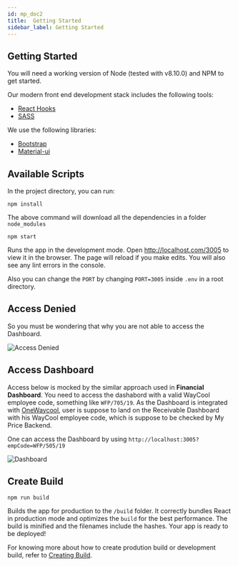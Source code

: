 ```yaml
---
id: mp_doc2
title:  Getting Started
sidebar_label: Getting Started
---
```


## Getting Started

You will need a working version of Node (tested with v8.10.0) and NPM to get started.

Our modern front end development stack includes the following tools:
 
* [React Hooks](https://reactjs.org/docs/hooks-intro.html)
* [SASS](https://sass-lang.com/)

We use the following libraries:
* [Bootstrap](https://getbootstrap.com/docs/4.4/getting-started/introduction/) 
* [Material-ui](https://material-ui.com/getting-started/installation/)

## Available Scripts

In the project directory, you can run:

```
npm install
```

The above command will download all the dependencies in a folder `node_modules`

```
npm start
```

Runs the app in the development mode.
Open http://localhost.com/3005 to view it in the browser.
The page will reload if you make edits.
You will also see any lint errors in the console.

Also you can change the `PORT` by changing `PORT=3005` inside `.env` in a root directory.

## Access Denied

So you must be wondering that why you are not able to access the Dashboard.

![Access Denied](assets/myPrice/access_denied.png)

## Access Dashboard

Access below is mocked by the similar approach used in **Financial Dashboard**.
You need to access the dashabord with a valid WayCool employee code, something like `WFP/705/19`. As the Dashboard is integrated with [OneWaycool](http://one.waycool.in/), user is suppose to land on the Receivable Dashboard with his WayCool employee code, which is suppose to be checked by My Price Backend.

One can access the Dashboard by using `http://localhost:3005?empCode=WFP/505/19`

![Dashboard](assets/myPrice/dashboard.png)

## Create Build

```
npm run build
```

Builds the app for production to the `/build` folder.
It correctly bundles React in production mode and optimizes the `build` for the best performance.
The build is minified and the filenames include the hashes.
Your app is ready to be deployed!

For knowing more about how to create prodution build or development build, refer to [Creating Build](myPrice/mp_doc4.md).
